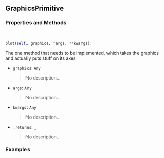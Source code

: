 ## <a id="McUtils.McUtils.Plots.Primitives.GraphicsPrimitive">GraphicsPrimitive</a>


### Properties and Methods
<a id="McUtils.McUtils.Plots.Primitives.GraphicsPrimitive.plot" class="docs-object-method">&nbsp;</a>
```python
plot(self, graphics, *args, **kwargs): 
```
The one method that needs to be implemented, which takes the graphics and actually puts stuff on its axes
- `graphics`: `Any`
    >No description...
- `args`: `Any`
    >No description...
- `kwargs`: `Any`
    >No description...
- `:returns`: `_`
    >No description...

### Examples
